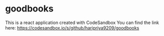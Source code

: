 # goodbooks
This is a react application created with CodeSandbox
You can find the link here: https://codesandbox.io/s/github/haripriya9209/goodbooks

